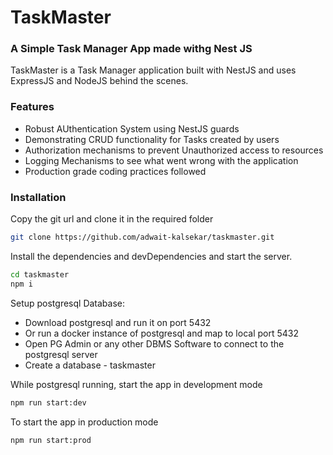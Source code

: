 # TaskMaster

### A Simple Task Manager App made withg Nest JS

TaskMaster is a Task Manager application built with NestJS and uses ExpressJS and NodeJS behind the scenes.

### Features

- Robust AUthentication System using NestJS guards
- Demonstrating CRUD functionality for Tasks created by users
- Authorization mechanisms to prevent Unauthorized access to resources
- Logging Mechanisms to see what went wrong with the application
- Production grade coding practices followed

### Installation

Copy the git url and clone it in the required folder

```sh
git clone https://github.com/adwait-kalsekar/taskmaster.git
```

Install the dependencies and devDependencies and start the server.

```sh
cd taskmaster
npm i
```

Setup postgresql Database:

- Download postgresql and run it on port 5432
- Or run a docker instance of postgresql and map to local port 5432
- Open PG Admin or any other DBMS Software to connect to the postgresql server
- Create a database - taskmaster

While postgresql running, start the app in development mode

```sh
npm run start:dev
```

To start the app in production mode

```sh
npm run start:prod
```

